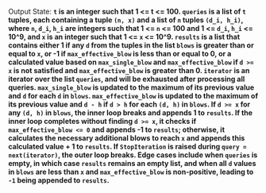 Output State: **`t` is an integer such that 1 <= t <= 100. `queries` is a list of `t` tuples, each containing a tuple `(n, x)` and a list of `n` tuples `(d_i, h_i)`, where `n`, `d_i`, `h_i` are integers such that 1 <= `n` <= 100 and 1 <= `d_i`, `h_i` <= 10^9, and `x` is an integer such that 1 <= `x` <= 10^9. `results` is a list that contains either 1 if any `d` from the tuples in the list `blows` is greater than or equal to `x`, or -1 if `max_effective_blow` is less than or equal to 0, or a calculated value based on `max_single_blow` and `max_effective_blow` if `d >= x` is not satisfied and `max_effective_blow` is greater than 0. `iterator` is an iterator over the list `queries`, and will be exhausted after processing all queries. `max_single_blow` is updated to the maximum of its previous value and `d` for each `d` in `blows`. `max_effective_blow` is updated to the maximum of its previous value and `d - h` if `d > h` for each `(d, h)` in `blows`. If `d >= x` for any `(d, h)` in `blows`, the inner loop breaks and appends 1 to `results`. If the inner loop completes without finding `d >= x`, it checks if `max_effective_blow <= 0` and appends -1 to `results`; otherwise, it calculates the necessary additional blows to reach `x` and appends this calculated value + 1 to `results`. If `StopIteration` is raised during `query = next(iterator)`, the outer loop breaks. Edge cases include when `queries` is empty, in which case `results` remains an empty list, and when all `d` values in `blows` are less than `x` and `max_effective_blow` is non-positive, leading to `-1` being appended to `results`.**